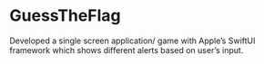 # GuessTheFlag
Developed a single screen application/ game with Apple’s SwiftUI framework which shows different alerts based on user’s input.

